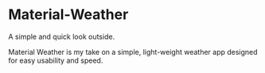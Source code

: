 # Material-Weather
A simple and quick look outside.

Material Weather is my take on a simple, light-weight weather app designed for easy usability and speed.
